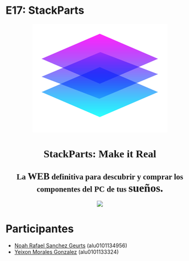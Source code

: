 # E17: StackParts

<div align="center">
  <img src="./Docs/Images/Logo.png"></img>
  <h1 style="font-weight: bold; font-family: Andale Mono">StackParts: Make it Real</h1>
  <h2 style="font-family: Andale Mono">La <span style="font-weight: bold; font-size: 25px">WEB</span> definitiva para descubrir y comprar los componentes del PC de tus <span style="font-weight: bold; font-size: 30px">sueños.</span></h2>
  <img src="./Docs/Images/PC.gif"></img>
</div>


# Participantes

* [Noah Rafael Sanchez Geurts](https://github.com/EindhovenLion99) (alu0101134956)
* [Yeixon Morales Gonzalez](https://github.com/Yeixon98) (alu0101133324)